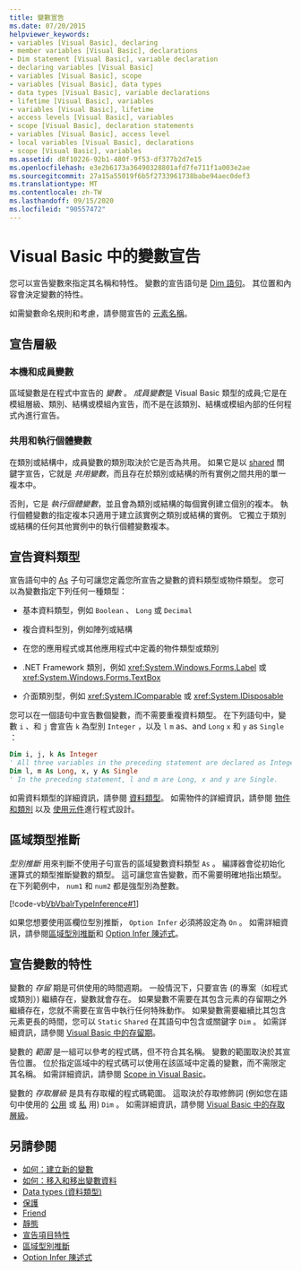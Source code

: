 ```yaml
---
title: 變數宣告
ms.date: 07/20/2015
helpviewer_keywords:
- variables [Visual Basic], declaring
- member variables [Visual Basic], declarations
- Dim statement [Visual Basic], variable declaration
- declaring variables [Visual Basic]
- variables [Visual Basic], scope
- variables [Visual Basic], data types
- data types [Visual Basic], variable declarations
- lifetime [Visual Basic], variables
- variables [Visual Basic], lifetime
- access levels [Visual Basic], variables
- scope [Visual Basic], declaration statements
- variables [Visual Basic], access level
- local variables [Visual Basic], declarations
- scope [Visual Basic], variables
ms.assetid: d8f10226-92b1-480f-9f53-df377b2d7e15
ms.openlocfilehash: e3e2b6173a36490328801afd7fe711f1a003e2ae
ms.sourcegitcommit: 27a15a55019f6b5f2733961738babe94aec0def3
ms.translationtype: MT
ms.contentlocale: zh-TW
ms.lasthandoff: 09/15/2020
ms.locfileid: "90557472"
---
```

# <a name="variable-declaration-in-visual-basic"></a>Visual Basic 中的變數宣告
您可以宣告變數來指定其名稱和特性。 變數的宣告語句是 [Dim 語句](../../../language-reference/statements/dim-statement.md)。 其位置和內容會決定變數的特性。  
  
 如需變數命名規則和考慮，請參閱宣告的 [元素名稱](../declared-elements/declared-element-names.md)。  
  
## <a name="declaration-levels"></a>宣告層級  
  
### <a name="local-and-member-variables"></a>本機和成員變數  
 區域變數是在程式中宣告的 *變數* 。 *成員變數*是 Visual Basic 類型的成員;它是在模組層級、類別、結構或模組內宣告，而不是在該類別、結構或模組內部的任何程式內進行宣告。  
  
### <a name="shared-and-instance-variables"></a>共用和執行個體變數  
 在類別或結構中，成員變數的類別取決於它是否為共用。 如果它是以 [shared](../../../language-reference/modifiers/shared.md) 關鍵字宣告，它就是 *共用變數*，而且存在於類別或結構的所有實例之間共用的單一複本中。  
  
 否則，它是 *執行個體變數*，並且會為類別或結構的每個實例建立個別的複本。 執行個體變數的指定複本只適用于建立該實例之類別或結構的實例。 它獨立于類別或結構的任何其他實例中的執行個體變數複本。  
  
## <a name="declaring-data-type"></a>宣告資料類型  
 宣告語句中的 [As](../../../language-reference/statements/as-clause.md) 子句可讓您定義您所宣告之變數的資料類型或物件類型。 您可以為變數指定下列任何一種類型：  
  
- 基本資料類型，例如 `Boolean` 、 `Long` 或 `Decimal`  
  
- 複合資料型別，例如陣列或結構  
  
- 在您的應用程式或其他應用程式中定義的物件類型或類別  
  
- .NET Framework 類別，例如 <xref:System.Windows.Forms.Label> 或 <xref:System.Windows.Forms.TextBox>  
  
- 介面類別型，例如 <xref:System.IComparable> 或 <xref:System.IDisposable>  
  
 您可以在一個語句中宣告數個變數，而不需要重複資料類型。 在下列語句中，變數 `i` 、和 `j` 會宣告 `k` 為型別 `Integer` ，以及 `l` `m` as、and `Long` `x` 和 `y` as `Single` ：  
  
```vb  
Dim i, j, k As Integer  
' All three variables in the preceding statement are declared as Integer.  
Dim l, m As Long, x, y As Single  
' In the preceding statement, l and m are Long, x and y are Single.  
```  
  
 如需資料類型的詳細資訊，請參閱 [資料類型](../data-types/index.md)。 如需物件的詳細資訊，請參閱 [物件和類別](../objects-and-classes/index.md) 以及 [使用元件](/previous-versions/visualstudio/visual-studio-2013/0ffkdtkf(v=vs.120))進行程式設計。  
  
## <a name="local-type-inference"></a>區域類型推斷  
 *型別推斷* 用來判斷不使用子句宣告的區域變數資料類型 `As` 。 編譯器會從初始化運算式的類型推斷變數的類型。 這可讓您宣告變數，而不需要明確地指出類型。 在下列範例中， `num1` 和 `num2` 都是強型別為整數。  
  
 [!code-vb[VbVbalrTypeInference#1](~/samples/snippets/visualbasic/VS_Snippets_VBCSharp/VbVbalrTypeInference/VB/Class1.vb#1)]  
  
 如果您想要使用區欄位型別推斷， `Option Infer` 必須將設定為 `On` 。 如需詳細資訊，請參閱[區域型別推斷](local-type-inference.md)和 [Option Infer 陳述式](../../../language-reference/statements/option-infer-statement.md)。  
  
## <a name="characteristics-of-declared-variables"></a>宣告變數的特性  
 變數的 *存留* 期是可供使用的時間週期。 一般情況下，只要宣告 (的專案（如程式或類別）) 繼續存在，變數就會存在。 如果變數不需要在其包含元素的存留期之外繼續存在，您就不需要在宣告中執行任何特殊動作。 如果變數需要繼續比其包含元素更長的時間，您可以 `Static` `Shared` 在其語句中包含或關鍵字 `Dim` 。 如需詳細資訊，請參閱 [Visual Basic 中的存留期](../declared-elements/lifetime.md)。  
  
 變數的 *範圍* 是一組可以參考的程式碼，但不符合其名稱。 變數的範圍取決於其宣告位置。 位於指定區域中的程式碼可以使用在該區域中定義的變數，而不需限定其名稱。 如需詳細資訊，請參閱 [Scope in Visual Basic](../declared-elements/scope.md)。  
  
 變數的 *存取層級* 是具有存取權的程式碼範圍。 這取決於存取修飾詞 (例如您在語句中使用的 [公用](../../../language-reference/modifiers/public.md) 或 [私](../../../language-reference/modifiers/private.md) 用) `Dim` 。 如需詳細資訊，請參閱 [Visual Basic 中的存取層級](../declared-elements/access-levels.md)。  
  
## <a name="see-also"></a>另請參閱

- [如何：建立新的變數](how-to-create-a-new-variable.md)
- [如何：移入和移出變數資料](how-to-move-data-into-and-out-of-a-variable.md)
- [Data types (資料類型)](../../../language-reference/data-types/index.md)
- [保護](../../../language-reference/modifiers/protected.md)
- [Friend](../../../language-reference/modifiers/friend.md)
- [靜態](../../../language-reference/modifiers/static.md)
- [宣告項目特性](../declared-elements/declared-element-characteristics.md)
- [區域型別推斷](local-type-inference.md)
- [Option Infer 陳述式](../../../language-reference/statements/option-infer-statement.md)
